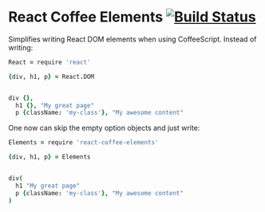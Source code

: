 React Coffee Elements [![Build Status](https://travis-ci.org/kalasjocke/react-coffee-elements.svg?branch=master)](https://travis-ci.org/kalasjocke/react-coffee-elements)
=====================



Simplifies writing React DOM elements when using CoffeeScript. Instead of writing:

```coffeescript
React = require 'react'

{div, h1, p} = React.DOM


div {},
  h1 {}, "My great page"
  p {className: 'my-class'}, "My awesome content"
```

One now can skip the empty option objects and just write:

```coffeescript
Elements = require 'react-coffee-elements'

{div, h1, p} = Elements


div(
  h1 "My great page"
  p {className: 'my-class'}, "My awesome content"
)
```
